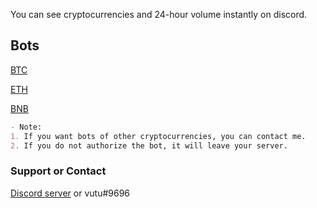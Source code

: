You can see cryptocurrencies and 24-hour volume instantly on discord.

## Bots

[BTC](https://discord.com/api/oauth2/authorize?client_id=947772389712859177&permissions=201326592&scope=bot)

[ETH](https://discord.com/api/oauth2/authorize?client_id=949021478152699934&permissions=201326592&scope=bot)

[BNB](https://discord.com/api/oauth2/authorize?client_id=949021539121123350&permissions=201326592&scope=bot)




```markdown
- Note:
1. If you want bots of other cryptocurrencies, you can contact me.
2. If you do not authorize the bot, it will leave your server.
```

### Support or Contact

[Discord server](https://discord.gg/kaMmhpA9Qg) or vutu#9696
